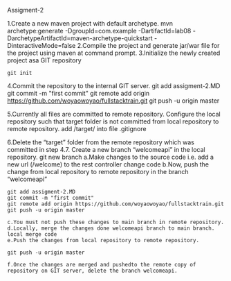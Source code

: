 Assigment-2

1.Create a new maven project with default archetype.
	mvn archetype:generate -DgroupId=com.example -DartifactId=lab08 -DarchetypeArtifactId=maven-archetype-quickstart -DinteractiveMode=false 
2.Compile the project and generate jar/war file for the project using maven at command prompt.
3.Initialize the newly created project asa GIT repository
 	
	git init
	
4.Commit the repository to the internal GIT server. 
	git add assigment-2.MD
	git commit -m "first commit"
	git remote add origin https://github.com/woyaowoyao/fullstacktrain.git
	git push -u origin master
	
5.Currently all files are committed to remote repository. Configure the local repository such that target folder is not committed from local repository to remote repository.
   add /target/ into file .gitignore 
   
6.Delete the “target” folder from the remote repository which was committed in step 4.7.
	Create 	a new branch “welcomeapi” in the local repository.
	git new branch
	a.Make changes to the source code i.e. add a new url (/welcome) to the rest controller
	change code
	b.Now, push the change from local repository to remote repository in the branch “welcomeapi”
	
	git add assigment-2.MD
	git commit -m "first commit"
	git remote add origin https://github.com/woyaowoyao/fullstacktrain.git
	git push -u origin master
	
	c.You must not push these changes to main branch in remote repository.
	d.Locally, merge the changes done welcomeapi branch to main branch. 
	local merge code 
	e.Push the changes from local repository to remote repository.
	
	git push -u origin master
	
	f.Once the changes are merged and pushedto the remote copy of repository on GIT server, delete the branch welcomeapi.

